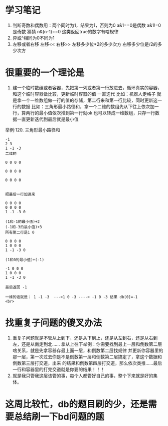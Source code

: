 # 学习笔记
1. 判断奇数和偶数用：两个同时为1，结果为1，否则为0
   a&1==0是偶数
   a&1!=0是奇数
   猜猜 n&(n-1)==0 这类返回true的数字有啥规律
2. 异或^相同为0不同为1
3. 左移或者右移 
   左移<<  右移>>
   左移多少位*2的多少次方
   右移多少位是/2的多少次方
   
# 很重要的一个理论是 
1. 建一个临时数组或者容器，先把第一列或者第一行放进去，循环真实的容器，和这个临时容器做比较，更新临时容器的值
   一直迭代
   比如：机器人走格子 就是拿一个一维数组做一行的值的存储，第二行来和第一行比较，同时更新这一行的数据
   比如：三角形最小路径和，拿一个二维的数组先从下往上依次加一行，算两行的最小值依次推到第一行就ok
        也可以转成一维数组，只存一行数据一直更新迭代到最后就是最小值
        
        
举例:120. 三角形最小路径和

    -1
    2 3
    1 -1 -3
    二维的
    
    0 0 0 0

    0 0 0 0

    0 0 0 0

    
    把最后一行加进来
    
    0 0 0 0
    0 0 0 0
    1 -1 -3 0
    
    (1和-1的最小值)+2
    (-1和-3的最小值)+3
    所有第二行是1 0
    
    0 0 0 0
    1 0 0 0
    1 -1 -3 0
    
    (1和0的最小值)+(-1)
    
    -1 0 0 0
    1 0 0 0
    1 -1 -3 0    
    
    最后返回 -1
    
    一维的话就是： 1 -1 -3  --->1 0 -3 ----> -1 0 -3 结果 db[0]=-1
    <br>
# 找重复子问题的傻叉办法
1. 重复子问题就是不管从上到下，还是从下到上，还是从左到右，还是从右到左，还是从南走到北......
   拿从上往下举例：你需要找到最上一层和倒数第二层啥关系，就是先拿容器存最上面一层，和倒数第二层找规律
   并更新你容器里的那一层，第一次过去你是不是倒数第一层和倒数第二层搞定了，拿这个数据和倒数第三层打交道，出来
   的结果和倒数第四层打交道，那么依次类推......最后一行和容器里的打完交道就是你要的结果！！！
2. 就是我只管我这层该管的事，每个人都管好自己的事，整个下来就是好的集体。

# 这周比较忙，db的题目刷的少，还是需要总结刷一下bd问题的题

    
    
    
    
        
